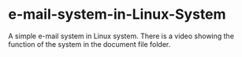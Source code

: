 # e-mail-system-in-Linux-System
A simple e-mail system in Linux system.
There is a video showing the function of the system in the document file folder.
